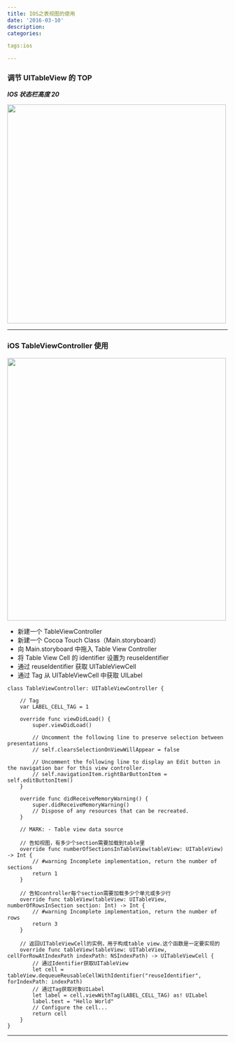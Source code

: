 ```yaml
---
title: IOS之表视图的使用
date: '2016-03-10'
description:
categories:

tags:ios

---
```


>

### 调节 UITableView 的 TOP 

>

***IOS 状态栏高度 20***

>

<img src="{{urls.media}}/IOS之表示图的使用/2.jpg" alt="" width="500" height="500">

>

---

>

### iOS TableViewController 使用

>

<img src="{{urls.media}}/IOS之表示图的使用/1.png" alt="" width="500" height="600">

>

* 新建一个 TableViewController
* 新建一个 Cocoa Touch Class（Main.storyboard）
* 向 Main.storyboard 中拖入 Table View Controller
* 将 Table View Cell 的 identifier 设置为 reuseIdentifier
* 通过 reuseIdentifier 获取 UITableViewCell
* 通过 Tag 从 UITableViewCell 中获取 UILabel

>

    class TableViewController: UITableViewController {
        
        // Tag
        var LABEL_CELL_TAG = 1
        
        override func viewDidLoad() {
            super.viewDidLoad()
            
            // Uncomment the following line to preserve selection between presentations
            // self.clearsSelectionOnViewWillAppear = false
            
            // Uncomment the following line to display an Edit button in the navigation bar for this view controller.
            // self.navigationItem.rightBarButtonItem = self.editButtonItem()
        }
        
        override func didReceiveMemoryWarning() {
            super.didReceiveMemoryWarning()
            // Dispose of any resources that can be recreated.
        }
        
        // MARK: - Table view data source
        
        // 告知视图，有多少个section需要加载到table里
        override func numberOfSectionsInTableView(tableView: UITableView) -> Int {
            // #warning Incomplete implementation, return the number of sections
            return 1
        }
        
        // 告知controller每个section需要加载多少个单元或多少行
        override func tableView(tableView: UITableView, numberOfRowsInSection section: Int) -> Int {
            // #warning Incomplete implementation, return the number of rows
            return 3
        }
        
        // 返回UITableViewCell的实例，用于构成table view.这个函数是一定要实现的
        override func tableView(tableView: UITableView, cellForRowAtIndexPath indexPath: NSIndexPath) -> UITableViewCell {
            // 通过Identifier获取UITableView
            let cell = tableView.dequeueReusableCellWithIdentifier("reuseIdentifier", forIndexPath: indexPath)
            // 通过Tag获取对象UILabel
            let label = cell.viewWithTag(LABEL_CELL_TAG) as! UILabel
            label.text = "Hello World"
            // Configure the cell...
            return cell
        }
    }
    
>

---

>